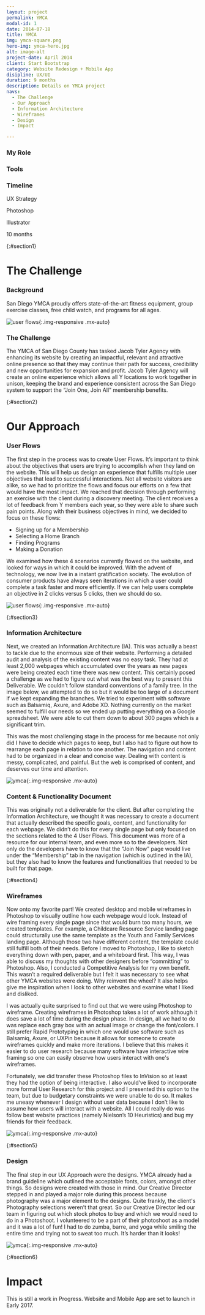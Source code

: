 ```yaml
---
layout: project
permalink: YMCA
modal-id: 1
date: 2014-07-18
title: YMCA
img: ymca-square.png
hero-img: ymca-hero.jpg
alt: image-alt
project-date: April 2014
client: Start Bootstrap
category: Website Redesign + Mobile App
disipline: UX/UI
duration: 9 months
description: Details on YMCA project
navs:
  - The Challenge
  - Our Approach
  - Information Architecture
  - Wireframes
  - Design
  - Impact

---
```


<div class="container-fluid">
<div class="row">
  <div class="col-xs-4">
    <h3>My Role </h3>
  </div>
  <div class="col-xs-4">
    <h3>Tools </h3>
  </div>
  <div class="col-xs-4">
    <h3>Timeline </h3>
  </div>
</div>
<div class="row">
  <div class="col-xs-4">
    <p class="blackbox">UX Strategy </p>
  </div>
  <div class="col-xs-4">
    <p class="blackbox">Photoshop </p>
    <p class="blackbox">Illustrator</p>
  </div>
  <div class="col-xs-4">
    <p class="blackbox">10 months</p>
  </div>
</div>
</div>

{:#section1}
# The Challenge
### Background

San Diego YMCA proudly offers state-of-the-art fitness equipment, group exercise classes, free child watch, and programs for all ages.



![user flows](../img/portfolio/ymca/YMCA-mockups.png "User Flows"){:.img-responsive .mx-auto}
### The Challenge

The YMCA of San Diego County has tasked Jacob Tyler Agency with enhancing its website by creating an impactful, relevant and attractive online presence so that they may continue their path for success, credibility and new opportunities for expansion and profit. Jacob Tyler Agency will create an online experience which allows all Y locations to work together in unison, keeping the brand and experience consistent across the San Diego system to support the “Join One, Join All” membership benefits.










{:#section2}
# Our Approach
### User Flows

The first step in the process was to create User Flows. It’s important to think about the objectives that users are trying to accomplish when they land on the website. This will help us design an experience that fulfills multiple user objectives that lead to successful interactions. Not all website visitors are alike, so we had to prioritize the flows and focus our efforts on a few that would have the most impact. We reached that decision through performing an exercise with the client during a discovery meeting. The client receives a lot of feedback from Y members each year, so they were able to share such pain points. Along with their business objectives in mind, we decided to focus on these flows:

+ Signing up for a Membership
+ Selecting a Home Branch
+ Finding Programs
+ Making a Donation

We examined how these 4 scenarios currently flowed on the website, and looked for ways in which it could be improved. With the advent of technology, we now live in a instant gratification society. The evolution of consumer products have always seen iterations in which a user could complete a task faster and more efficiently. If we can help users complete an objective in 2 clicks versus 5 clicks, then we should do so.

![user flows](../img/portfolio/ymca/user-flows.jpg "User Flows"){:.img-responsive .mx-auto}

{:#section3}
### Information Architecture

Next, we created an Information Architecture (IA). This was actually a beast to tackle due to the enormous size of their website. Performing a detailed audit and analysis of the existing content was no easy task. They had at least 2,000 webpages which accumulated over the years as new pages were being created each time there was new content. This certainly posed a challenge as we had to figure out what was the best way to present this Deliverable. We couldn’t follow standard conventions of a family tree. In the image below, we attempted to do so but it would be too large of a document if we kept expanding the branches. We tried to experiment with software such as Balsamiq, Axure, and Adobe XD. Nothing currently on the market seemed to fulfill our needs so we ended up putting everything on a Google spreadsheet. We were able to cut them down to about 300 pages which is a significant trim.

This was the most challenging stage in the process for me because not only did I have to decide which pages to keep, but I also had to figure out how to rearrange each page in relation to one another. The navigation and content had to be organized in a clear and concise way. Dealing with content is messy, complicated, and painful. But the web is comprised of content, and deserves our time and attention.  

![ymca](../img/portfolio/ymca/site-architecture.jpeg "Info Arch"){:.img-responsive .mx-auto}

### Content & Functionality Document
This was originally not a deliverable for the client. But after completing the Information Architecture, we thought it was necessary to create a document that actually described the specific goals, content, and functionality for each webpage. We didn’t do this for every single page but only focused on the sections related to the 4 User Flows. This document was more of a resource for our internal team, and even more so to the developers. Not only do the developers have to know that the “Join Now” page would live under the “Membership” tab in the navigation (which is outlined in the IA), but they also had to know the features and functionalities that needed to be built for that page.

{:#section4}
### Wireframes

Now onto my favorite part! We created desktop and mobile wireframes in Photoshop to visually outline how each webpage would look. Instead of wire framing every single page since that would burn too many hours, we created templates. For example, a Childcare Resource Service landing page could structurally use the same template as the Youth and Family Services landing page. Although those two have different content, the template could still fulfill both of their needs. Before I moved to Photoshop, I like to sketch everything down with pen, paper, and a whiteboard first. This way, I was able to discuss my thoughts with other designers before “committing” to Photoshop. Also, I conducted a Competitive Analysis for my own benefit. This wasn’t a required deliverable but I felt it was necessary to see what other YMCA websites were doing. Why reinvent the wheel? It also helps give me inspiration when I look to other websites and examine what I liked and disliked.

I was actually quite surprised to find out that we were using Photoshop to wireframe. Creating wireframes in Photoshop takes a lot of work although it does save a lot of time during the design phase. In design, all we had to do was replace each gray box with an actual image or change the font/colors. I still prefer Rapid Prototyping in which one would use software such as Balsamiq, Axure, or UXPin because it allows for someone to create wireframes quickly and make more iterations. I believe that this makes it easier to do user research because many software have interactive wire framing so one can easily observe how users interact with one's wireframes.

Fortunately, we did transfer these Photoshop files to InVision so at least they had the option of being interactive. I also would’ve liked to incorporate more formal User Research for this project and I presented this option to the team, but due to budgetary constraints we were unable to do so. It makes me uneasy whenever I design without user data because I don’t like to assume how users will interact with a website. All I could really do was follow best website practices (namely Nielson’s 10 Heuristics) and bug my friends for their feedback.

![ymca](../img/portfolio/ymca/wireframe.jpg "wireframe"){:.img-responsive .mx-auto}

{:#section5}
### Design
The final step in our UX Approach were the designs. YMCA already had a brand guideline which outlined the acceptable fonts, colors, amongst other things. So designs were created with those in mind. Our Creative Director stepped in and played a major role during this process because photography was a major element to the designs. Quite frankly, the client's Photography selections weren’t that great. So our Creative Director led our team in figuring out which stock photos to buy and which we would need to do in a Photoshoot. I volunteered to be a part of their photoshoot as a model and it was a lot of fun! I had to do zumba, barre, and yoga while smiling the entire time and trying not to sweat too much. It’s harder than it looks!

![ymca](../img/portfolio/ymca/design.jpg "design"){:.img-responsive .mx-auto}

{:#section6}

# Impact
This is still a work in Progress. Website and Mobile App are set to launch in Early 2017.
